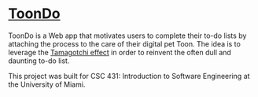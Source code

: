 # [ToonDo](https://toondo.netlify.app/)
ToonDo is a Web app that motivates users to complete their to-do lists by attaching the process to the care of their digital pet Toon. The idea is to leverage the [Tamagotchi effect](https://en.wikipedia.org/wiki/Tamagotchi_effect) in order to reinvent the often dull and daunting to-do list.

This project was built for CSC 431: Introduction to Software Engineering at the University of Miami.
